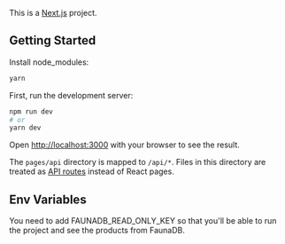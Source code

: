 This is a [Next.js](https://nextjs.org/) project.

## Getting Started

Install node_modules:

```bash
yarn
```

First, run the development server:

```bash
npm run dev
# or
yarn dev
```

Open [http://localhost:3000](http://localhost:3000) with your browser to see the result.

The `pages/api` directory is mapped to `/api/*`. Files in this directory are treated as [API routes](https://nextjs.org/docs/api-routes/introduction) instead of React pages.

## Env Variables

You need to add FAUNADB_READ_ONLY_KEY so that you'll be able to run the project and see the products from FaunaDB.
